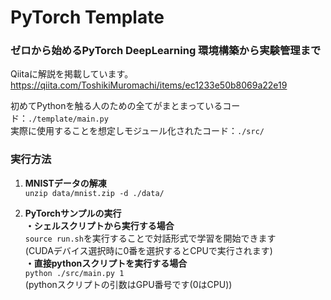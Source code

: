 # PyTorch Template
### ゼロから始めるPyTorch DeepLearning 環境構築から実験管理まで

Qiitaに解説を掲載しています。
https://qiita.com/ToshikiMuromachi/items/ec1233e50b8069a22e19

初めてPythonを触る人のための全てがまとまっているコード：`./template/main.py`  
実際に使用することを想定しモジュール化されたコード：`./src/`  

### 実行方法
1. **MNISTデータの解凍**  
`unzip data/mnist.zip -d ./data/`

2. **PyTorchサンプルの実行**  
**・シェルスクリプトから実行する場合**   
`source run.sh`を実行することで対話形式で学習を開始できます  
(CUDAデバイス選択時に0番を選択するとCPUで実行されます)    
**・直接pythonスクリプトを実行する場合**  
`python ./src/main.py 1`  
(pythonスクリプトの引数はGPU番号です(0はCPU))
